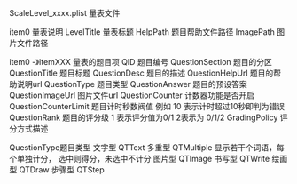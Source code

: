 ScaleLevel_xxxx.plist 
量表文件


item0   量表说明
LevelTitle 量表标题
HelpPath   题目帮助文件路径
ImagePath  图片文件路径


item0 -》itemXXX 量表的题目项
QID 题目编号
QuestionSection   题目的分区
QuestionTitle   题目标题
QuestionDesc    题目的描述
QuestionHelpUrl   题目的帮助说明url
QuestionType      题目类型
QuestionAnswer    题目的预设答案
QuestionImageUrl  图片文件url
QuestionCounter   计数器功能是否开启
QuestionCounterLimit  题目计时秒数阀值  例如 10 表示计时超过10秒即判为错误
QuestionRank      题目的评分级  1 表示评分值为0/1  2表示为 0/1/2
GradingPolicy     评分方式描述



QuestionType题目类型
文字型 QTText
多重型 QTMultiple 显示若干个词语，每个单独计分， 选中则得分，未选中不计分
图片型 QTImage
书写型 QTWrite
绘画型 QTDraw
步骤型 QTStep 




